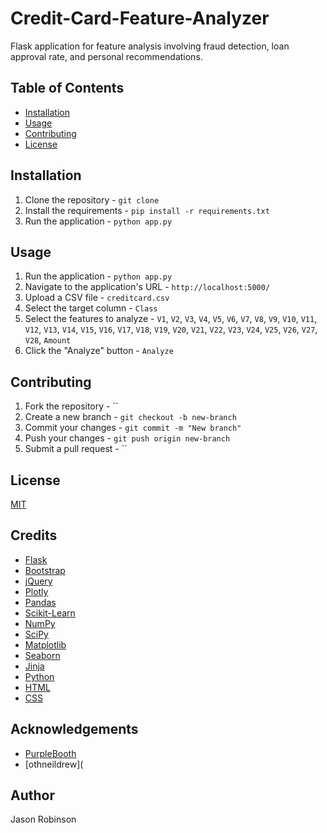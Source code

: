 # Credit-Card-Feature-Analyzer
Flask application for feature analysis involving fraud detection, loan approval rate, and personal recommendations.

## Table of Contents
- [Installation](#installation)
- [Usage](#usage)
- [Contributing](#contributing)
- [License](#license)

## Installation
1. Clone the repository - `git clone`
2. Install the requirements - `pip install -r requirements.txt`
3. Run the application - `python app.py`

## Usage
1. Run the application - `python app.py`
2. Navigate to the application's URL - `http://localhost:5000/`
3. Upload a CSV file - `creditcard.csv`
4. Select the target column - `Class`
5. Select the features to analyze - `V1`, `V2`, `V3`, `V4`, `V5`, `V6`, `V7`, `V8`, `V9`, `V10`, `V11`, `V12`, `V13`, `V14`, `V15`, `V16`, `V17`, `V18`, `V19`, `V20`, `V21`, `V22`, `V23`, `V24`, `V25`, `V26`, `V27`, `V28`, `Amount`
6. Click the "Analyze" button - `Analyze`

## Contributing
1. Fork the repository - ``
2. Create a new branch - `git checkout -b new-branch`
3. Commit your changes - `git commit -m "New branch"`
4. Push your changes - `git push origin new-branch`
5. Submit a pull request - ``

## License
[MIT](https://choosealicense.com/licenses/mit/)

## Credits
- [Flask](https://flask.palletsprojects.com/en/1.1.x/)
- [Bootstrap](https://getbootstrap.com/)
- [jQuery](https://jquery.com/)
- [Plotly](https://plotly.com/)
- [Pandas](https://pandas.pydata.org/)
- [Scikit-Learn](https://scikit-learn.org/stable/)
- [NumPy](https://numpy.org/)
- [SciPy](https://www.scipy.org/)
- [Matplotlib](https://matplotlib.org/)
- [Seaborn](https://seaborn.pydata.org/)
- [Jinja](https://jinja.palletsprojects.com/en/2.11.x/)
- [Python](https://www.python.org/)
- [HTML](https://html.spec.whatwg.org/)
- [CSS](https://www.w3.org/Style/CSS/Overview.en.html)

## Acknowledgements
- [PurpleBooth](https://gist.github.com/PurpleBooth/109311bb0361f32d87a2)
- [othneildrew](

## Author
Jason Robinson